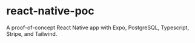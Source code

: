 # react-native-poc
A proof-of-concept React Native app with Expo, PostgreSQL, Typescript, Stripe, and Tailwind.
